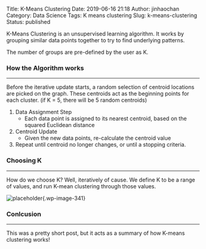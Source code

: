 Title: K-Means Clustering
Date: 2019-06-16 21:18
Author: jinhaochan
Category: Data Science
Tags: K means clustering
Slug: k-means-clustering
Status: published



K-Means Clustering is an unsupervised learning algorithm. It works by grouping similar data points together to try to find underlying patterns.





The number of groups are pre-defined by the user as K.



<!-- wp:heading {"level":3} -->

### How the Algorithm works





------------------------------------------------------------------------



</p>


Before the iterative update starts, a random selection of centroid locations are picked on the graph. These centroids act as the beginning points for each cluster. (if K = 5, there will be 5 random centroids)



<!-- wp:list {"ordered":true} -->

1.  Data Assignment Step
    -   Each data point is assigned to its nearest centroid, based on the squared Euclidean distance
2.  Centroid Update
    -   Given the new data points, re-calculate the centroid value
3.  Repeat until centroid no longer changes, or until a stopping criteria.



<!-- wp:heading {"level":3} -->

### Choosing K





------------------------------------------------------------------------



</p>


How do we choose K? Well, iteratively of cause. We define K to be a range of values, and run K-mean clustering through those values.



<!-- wp:image {"id":341} -->


![placeholder]({attach}media/2019/03/introduction-to-k-means-clustering-elbow-point-example-1.jpg){.wp-image-341}




<!-- wp:heading {"level":3} -->

### Conlcusion





------------------------------------------------------------------------



</p>


This was a pretty short post, but it acts as a summary of how K-means clustering works!


